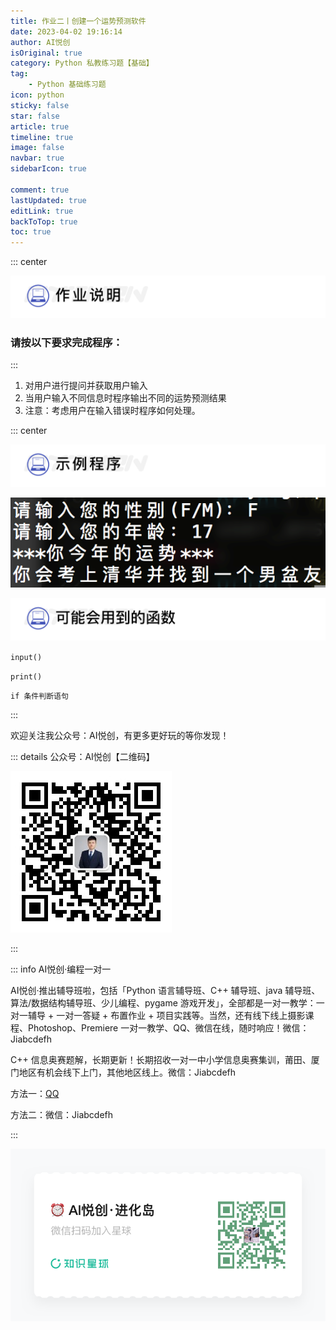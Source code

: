 ```yaml
---
title: 作业二丨创建一个运势预测软件
date: 2023-04-02 19:16:14
author: AI悦创
isOriginal: true
category: Python 私教练习题【基础】
tag:
    - Python 基础练习题
icon: python
sticky: false
star: false
article: true
timeline: true
image: false
navbar: true
sidebarIcon: true

comment: true
lastUpdated: true
editLink: true
backToTop: true
toc: true
---
```


::: center

![](./hw2.assets/445ac102f8382a671c8be20896d21b77.png)

### 请按以下要求完成程序：

:::

1. 对用户进行提问并获取用户输入
2. 当用户输入不同信息时程序输出不同的运势预测结果
3. 注意：考虑用户在输入错误时程序如何处理。

::: center

![](./hw2.assets/83b506994991080bacbdb83581dc2e44.png)

![](./hw2.assets/64bb1b4b29f0a08b45ff322131c8f410.png)

![](./hw2.assets/7888b4f27f1cedb80dec8364db21baca.png)

`input()`

`print()`

`if 条件判断语句`

:::















欢迎关注我公众号：AI悦创，有更多更好玩的等你发现！

::: details 公众号：AI悦创【二维码】

![](/gzh.jpg)

:::

::: info AI悦创·编程一对一

AI悦创·推出辅导班啦，包括「Python 语言辅导班、C++ 辅导班、java 辅导班、算法/数据结构辅导班、少儿编程、pygame 游戏开发」，全部都是一对一教学：一对一辅导 + 一对一答疑 + 布置作业 + 项目实践等。当然，还有线下线上摄影课程、Photoshop、Premiere 一对一教学、QQ、微信在线，随时响应！微信：Jiabcdefh

C++ 信息奥赛题解，长期更新！长期招收一对一中小学信息奥赛集训，莆田、厦门地区有机会线下上门，其他地区线上。微信：Jiabcdefh

方法一：[QQ](http://wpa.qq.com/msgrd?v=3&uin=1432803776&site=qq&menu=yes)

方法二：微信：Jiabcdefh

:::

![](/zsxq.jpg)